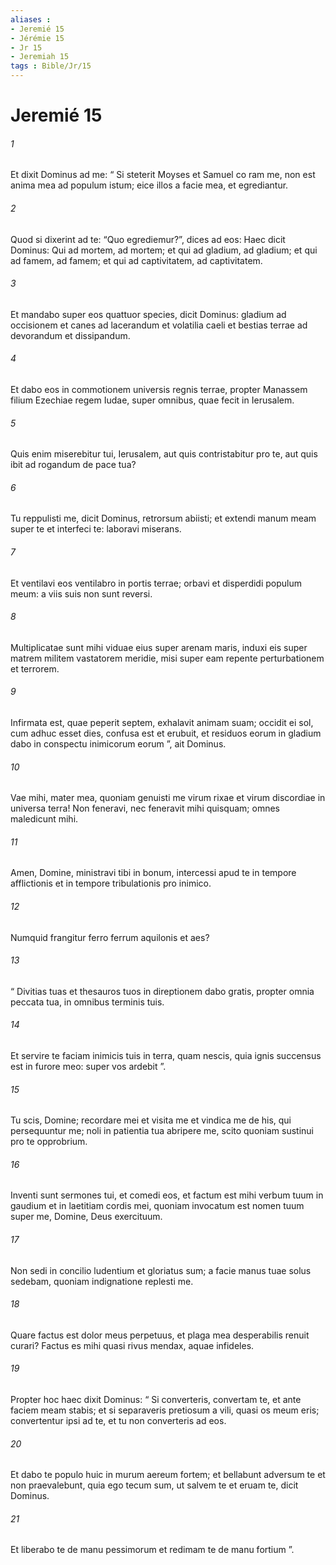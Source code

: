 ```yaml
---
aliases : 
- Jeremié 15
- Jérémie 15
- Jr 15
- Jeremiah 15
tags : Bible/Jr/15
---
```


# Jeremié 15

###### 1
Et dixit Dominus ad me: “ Si steterit Moyses et Samuel co ram me, non est anima mea ad populum istum; eice illos a facie mea, et egrediantur. 
###### 2
Quod si dixerint ad te: “Quo egrediemur?”, dices ad eos: Haec dicit Dominus: Qui ad mortem, ad mortem; et qui ad gladium, ad gladium; et qui ad famem, ad famem; et qui ad captivitatem, ad captivitatem.
###### 3
Et mandabo super eos quattuor species, dicit Dominus: gladium ad occisionem et canes ad lacerandum et volatilia caeli et bestias terrae ad devorandum et dissipandum. 
###### 4
Et dabo eos in commotionem universis regnis terrae, propter Manassem filium Ezechiae regem Iudae, super omnibus, quae fecit in Ierusalem.
###### 5
Quis enim miserebitur tui, Ierusalem, aut quis contristabitur pro te, aut quis ibit ad rogandum de pace tua?
###### 6
Tu reppulisti me, dicit Dominus, retrorsum abiisti; et extendi manum meam super te et interfeci te: laboravi miserans.
###### 7
Et ventilavi eos ventilabro in portis terrae; orbavi et disperdidi populum meum: a viis suis non sunt reversi.
###### 8
Multiplicatae sunt mihi viduae eius super arenam maris, induxi eis super matrem militem vastatorem meridie, misi super eam repente perturbationem et terrorem.
###### 9
Infirmata est, quae peperit septem, exhalavit animam suam; occidit ei sol, cum adhuc esset dies, confusa est et erubuit, et residuos eorum in gladium dabo in conspectu inimicorum eorum ”, ait Dominus.
###### 10
Vae mihi, mater mea, quoniam genuisti me virum rixae et virum discordiae in universa terra! Non feneravi, nec feneravit mihi quisquam; omnes maledicunt mihi.
###### 11
Amen, Domine, ministravi tibi in bonum, intercessi apud te in tempore afflictionis et in tempore tribulationis pro inimico.
###### 12
Numquid frangitur ferro ferrum aquilonis et aes?
###### 13
“ Divitias tuas et thesauros tuos in direptionem dabo gratis, propter omnia peccata tua, in omnibus terminis tuis.
###### 14
Et servire te faciam inimicis tuis in terra, quam nescis, quia ignis succensus est in furore meo: super vos ardebit ”.
###### 15
Tu scis, Domine; recordare mei et visita me et vindica me de his, qui persequuntur me; noli in patientia tua abripere me, scito quoniam sustinui pro te opprobrium.
###### 16
Inventi sunt sermones tui, et comedi eos, et factum est mihi verbum tuum in gaudium et in laetitiam cordis mei, quoniam invocatum est nomen tuum super me, Domine, Deus exercituum.
###### 17
Non sedi in concilio ludentium et gloriatus sum; a facie manus tuae solus sedebam, quoniam indignatione replesti me.
###### 18
Quare factus est dolor meus perpetuus, et plaga mea desperabilis renuit curari? Factus es mihi quasi rivus mendax, aquae infideles.
###### 19
Propter hoc haec dixit Dominus: “ Si converteris, convertam te, et ante faciem meam stabis; et si separaveris pretiosum a vili, quasi os meum eris; convertentur ipsi ad te, et tu non converteris ad eos.
###### 20
Et dabo te populo huic in murum aereum fortem; et bellabunt adversum te et non praevalebunt, quia ego tecum sum, ut salvem te et eruam te, dicit Dominus.
###### 21
Et liberabo te de manu pessimorum et redimam te de manu fortium ”.
